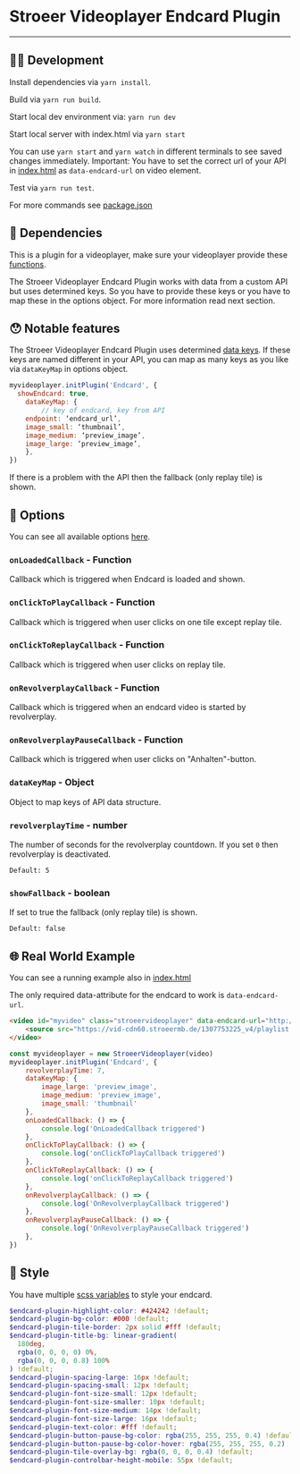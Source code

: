 # Stroeer Videoplayer Endcard Plugin

---

## 🧑‍💻 Development

Install dependencies via `yarn install`.

Build via `yarn run build`.

Start local dev environment via: `yarn run dev`

Start local server with index.html via `yarn start`

You can use `yarn start` and `yarn watch` in different terminals to see saved changes immediately.
Important: You have to set the correct url of your API in [index.html](https://github.com/stroeer/stroeer-videoplayer-plugin-endcard/blob/main/index.html#L32) as `data-endcard-url` on video element.

Test via `yarn run test`.

For more commands see [package.json](https://github.com/stroeer/stroeer-videoplayer-plugin-endcard/blob/main/package.json#L9)

## 👾 Dependencies
This is a plugin for a videoplayer, make sure your videoplayer provide these [functions](https://github.com/stroeer/stroeer-videoplayer-plugin-endcard/blob/main/types/types.d.ts#L11).



The Stroeer Videoplayer Endcard Plugin works with data from a custom API but uses determined keys. So you have to provide these keys or you have to map these in the options object. For more information read next section.

## 😯 Notable features
The Stroeer Videoplayer Endcard Plugin uses determined [data keys](https://github.com/stroeer/stroeer-videoplayer-plugin-endcard/blob/main/types/types.d.ts#L1). If these keys are named different in your API, you can map as many keys as you like via `dataKeyMap` in options object.

```javascript
myvideoplayer.initPlugin('Endcard', {
  showEndcard: true,
	dataKeyMap: {
		// key of endcard, key from API
    endpoint: ‘endcard_url’,
    image_small: ‘thumbnail’,
    image_medium: ‘preview_image’,
    image_large: ‘preview_image’,
	},
})
```

If there is a problem with the API then the fallback (only replay tile) is shown.

## 🔌 Options

You can see all available options [here](https://github.com/stroeer/stroeer-videoplayer-plugin-endcard/blob/main/types/types.d.ts#L21).
	
### `onLoadedCallback` - Function

Callback which is triggered when Endcard is loaded and shown.

### `onClickToPlayCallback` - Function

Callback which is triggered when user clicks on one tile except replay tile.

### `onClickToReplayCallback` - Function

Callback which is triggered when user clicks on replay tile.

### `onRevolverplayCallback` - Function

Callback which is triggered when an endcard video is started by revolverplay.

### `onRevolverplayPauseCallback` - Function

Callback which is triggered when user clicks on "Anhalten"-button.

### `dataKeyMap` - Object

Object to map keys of API data structure.

### `revolverplayTime` - number

The number of seconds for the revolverplay countdown. If you set `0` then revolverplay is deactivated.

`Default: 5`

### `showFallback` - boolean

If set to true the fallback (only replay tile) is shown.

`Default: false`

## 🌐 Real World Example

You can see a running example also in [index.html](https://github.com/stroeer/stroeer-videoplayer-plugin-endcard/blob/main/index.html)

The only required data-attribute for the endcard to work is `data-endcard-url`.
```HTML
<video id="myvideo" class="stroeervideoplayer" data-endcard-url="http://localhost:5000/">
	<source src="https://vid-cdn60.stroeermb.de/1307753225_v4/playlist.m3u8" type="application/x-mpegURL">
</video>
``` 

```javascript
const myvideoplayer = new StroeerVideoplayer(video)
myvideoplayer.initPlugin('Endcard', {
	revolverplayTime: 7,
	dataKeyMap: {
		image_large: 'preview_image',
		image_medium: 'preview_image',
		image_small: 'thumbnail'
	},
	onLoadedCallback: () => {
		console.log('OnLoadedCallback triggered')
 	},
 	onClickToPlayCallback: () => {
		console.log('onClickToPlayCallback triggered')
	},
	onClickToReplayCallback: () => {
		console.log('onClickToReplayCallback triggered')
	},
	onRevolverplayCallback: () => {
		console.log('OnRevolverplayCallback triggered')
 	},
 	onRevolverplayPauseCallback: () => {
		console.log('OnRevolverplayPauseCallback triggered')
	},
})
```

## 👗 Style

You have multiple [scss variables](https://github.com/stroeer/stroeer-videoplayer-plugin-endcard/blob/main/src/endcard.scss) to style your endcard.

```scss
$endcard-plugin-highlight-color: #424242 !default;
$endcard-plugin-bg-color: #000 !default;
$endcard-plugin-tile-border: 2px solid #fff !default;
$endcard-plugin-title-bg: linear-gradient(
  180deg,
  rgba(0, 0, 0, 0) 0%,
  rgba(0, 0, 0, 0.8) 100%
) !default;
$endcard-plugin-spacing-large: 16px !default;
$endcard-plugin-spacing-small: 12px !default;
$endcard-plugin-font-size-small: 12px !default;
$endcard-plugin-font-size-smaller: 10px !default;
$endcard-plugin-font-size-medium: 14px !default;
$endcard-plugin-font-size-large: 16px !default;
$endcard-plugin-text-color: #fff !default;
$endcard-plugin-button-pause-bg-color: rgba(255, 255, 255, 0.4) !default;
$endcard-plugin-button-pause-bg-color-hover: rgba(255, 255, 255, 0.2) !default;
$endcard-plugin-tile-overlay-bg: rgba(0, 0, 0, 0.4) !default;
$endcard-plugin-controlbar-height-mobile: 55px !default;
```

